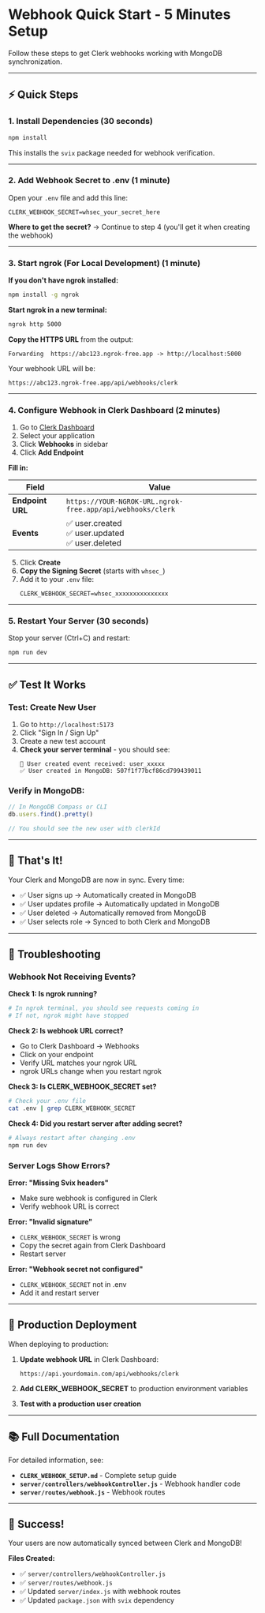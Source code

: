 # Webhook Quick Start - 5 Minutes Setup

Follow these steps to get Clerk webhooks working with MongoDB synchronization.

---

## ⚡ Quick Steps

### 1. Install Dependencies (30 seconds)

```bash
npm install
```

This installs the `svix` package needed for webhook verification.

---

### 2. Add Webhook Secret to .env (1 minute)

Open your `.env` file and add this line:

```env
CLERK_WEBHOOK_SECRET=whsec_your_secret_here
```

**Where to get the secret?** → Continue to step 4 (you'll get it when creating the webhook)

---

### 3. Start ngrok (For Local Development) (1 minute)

**If you don't have ngrok installed:**
```bash
npm install -g ngrok
```

**Start ngrok in a new terminal:**
```bash
ngrok http 5000
```

**Copy the HTTPS URL** from the output:
```
Forwarding  https://abc123.ngrok-free.app -> http://localhost:5000
```

Your webhook URL will be:
```
https://abc123.ngrok-free.app/api/webhooks/clerk
```

---

### 4. Configure Webhook in Clerk Dashboard (2 minutes)

1. Go to [Clerk Dashboard](https://dashboard.clerk.com/)
2. Select your application
3. Click **Webhooks** in sidebar
4. Click **Add Endpoint**

**Fill in:**

| Field | Value |
|-------|-------|
| **Endpoint URL** | `https://YOUR-NGROK-URL.ngrok-free.app/api/webhooks/clerk` |
| **Events** | ✅ user.created<br>✅ user.updated<br>✅ user.deleted |

5. Click **Create**
6. **Copy the Signing Secret** (starts with `whsec_`)
7. Add it to your `.env` file:
   ```env
   CLERK_WEBHOOK_SECRET=whsec_xxxxxxxxxxxxxxx
   ```

---

### 5. Restart Your Server (30 seconds)

Stop your server (Ctrl+C) and restart:

```bash
npm run dev
```

---

## ✅ Test It Works

### Test: Create New User

1. Go to `http://localhost:5173`
2. Click "Sign In / Sign Up"
3. Create a new test account
4. **Check your server terminal** - you should see:
   ```
   👤 User created event received: user_xxxxx
   ✅ User created in MongoDB: 507f1f77bcf86cd799439011
   ```

### Verify in MongoDB:

```javascript
// In MongoDB Compass or CLI
db.users.find().pretty()

// You should see the new user with clerkId
```

---

## 🎯 That's It!

Your Clerk and MongoDB are now in sync. Every time:
- ✅ User signs up → Automatically created in MongoDB
- ✅ User updates profile → Automatically updated in MongoDB
- ✅ User deleted → Automatically removed from MongoDB
- ✅ User selects role → Synced to both Clerk and MongoDB

---

## 🐛 Troubleshooting

### Webhook Not Receiving Events?

**Check 1: Is ngrok running?**
```bash
# In ngrok terminal, you should see requests coming in
# If not, ngrok might have stopped
```

**Check 2: Is webhook URL correct?**
- Go to Clerk Dashboard → Webhooks
- Click on your endpoint
- Verify URL matches your ngrok URL
- ngrok URLs change when you restart ngrok

**Check 3: Is CLERK_WEBHOOK_SECRET set?**
```bash
# Check your .env file
cat .env | grep CLERK_WEBHOOK_SECRET
```

**Check 4: Did you restart server after adding secret?**
```bash
# Always restart after changing .env
npm run dev
```

### Server Logs Show Errors?

**Error: "Missing Svix headers"**
- Make sure webhook is configured in Clerk
- Verify webhook URL is correct

**Error: "Invalid signature"**
- `CLERK_WEBHOOK_SECRET` is wrong
- Copy the secret again from Clerk Dashboard
- Restart server

**Error: "Webhook secret not configured"**
- `CLERK_WEBHOOK_SECRET` not in .env
- Add it and restart server

---

## 🔄 Production Deployment

When deploying to production:

1. **Update webhook URL** in Clerk Dashboard:
   ```
   https://api.yourdomain.com/api/webhooks/clerk
   ```

2. **Add CLERK_WEBHOOK_SECRET** to production environment variables

3. **Test with a production user creation**

---

## 📚 Full Documentation

For detailed information, see:
- **`CLERK_WEBHOOK_SETUP.md`** - Complete setup guide
- **`server/controllers/webhookController.js`** - Webhook handler code
- **`server/routes/webhook.js`** - Webhook routes

---

## 🎉 Success!

Your users are now automatically synced between Clerk and MongoDB!

**Files Created:**
- ✅ `server/controllers/webhookController.js`
- ✅ `server/routes/webhook.js`
- ✅ Updated `server/index.js` with webhook routes
- ✅ Updated `package.json` with `svix` dependency
